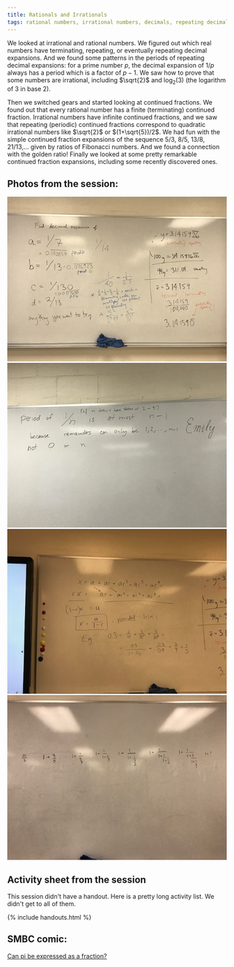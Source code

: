 ```yaml
---
title: Rationals and Irrationals
tags: rational numbers, irrational numbers, decimals, repeating decimals, continued fractions
---
```


We looked at irrational and rational numbers.
We figured out which real numbers have terminating, repeating, or eventually repeating
decimal expansions.
And we found some patterns in the periods of repeating decimal expansions:
for a prime number $p$, the decimal expansion of $1/p$ always has a period
which is a factor of $p-1$.
We saw how to prove that some numbers are irrational,
including $\sqrt{2}$ and $\log_2(3)$ (the logarithm of $3$ in base $2$).

Then we switched gears and started looking at continued fractions.
We found out that every rational number has a finite (terminating) continued fraction.
Irrational numbers have infinite continued fractions,
and we saw that repeating (periodic) continued fractions correspond to
quadratic irrational numbers like $\sqrt{2}$ or $(1+\sqrt{5})/2$.
We had fun with the simple continued fraction expansions of the sequence
$5/3$, $8/5$, $13/8$, $21/13$,... given by ratios of Fibonacci numbers.
And we found a connection with the golden ratio!
Finally we looked at some pretty remarkable continued fraction expansions,
including some recently discovered ones.

## Photos from the session:
<img src="/assets/bmtc-photos/IMG_1547.JPG" />
<img src="/assets/bmtc-photos/IMG_1548.JPG" />
<img src="/assets/bmtc-photos/IMG_1549.JPG" />
<img src="/assets/bmtc-photos/IMG_1550.JPG" />

## Activity sheet from the session

This session didn't have a handout.
Here is a pretty long activity list.
We didn't get to all of them.

{% include handouts.html %}


## SMBC comic:
<a href="https://www.smbc-comics.com/?id=2208">Can pi be expressed as a fraction?</a>
